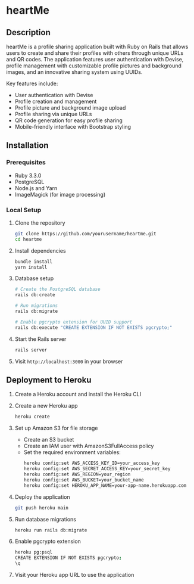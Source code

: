 # heartMe

## Description

heartMe is a profile sharing application built with Ruby on Rails that allows users to create and share their profiles with others through unique URLs and QR codes. The application features user authentication with Devise, profile management with customizable profile pictures and background images, and an innovative sharing system using UUIDs.

Key features include:
- User authentication with Devise
- Profile creation and management
- Profile picture and background image upload
- Profile sharing via unique URLs
- QR code generation for easy profile sharing
- Mobile-friendly interface with Bootstrap styling

## Installation

### Prerequisites

- Ruby 3.3.0
- PostgreSQL
- Node.js and Yarn
- ImageMagick (for image processing)

### Local Setup

1. Clone the repository
   ```bash
   git clone https://github.com/yourusername/heartme.git
   cd heartme
   ```

2. Install dependencies
   ```bash
   bundle install
   yarn install
   ```

3. Database setup
   ```bash
   # Create the PostgreSQL database
   rails db:create
   
   # Run migrations
   rails db:migrate
   
   # Enable pgcrypto extension for UUID support
   rails db:execute "CREATE EXTENSION IF NOT EXISTS pgcrypto;"
   ```

4. Start the Rails server
   ```bash
   rails server
   ```

5. Visit `http://localhost:3000` in your browser

## Deployment to Heroku

1. Create a Heroku account and install the Heroku CLI

2. Create a new Heroku app
   ```bash
   heroku create
   ```

3. Set up Amazon S3 for file storage
   - Create an S3 bucket
   - Create an IAM user with AmazonS3FullAccess policy
   - Set the required environment variables:
     ```bash
     heroku config:set AWS_ACCESS_KEY_ID=your_access_key
     heroku config:set AWS_SECRET_ACCESS_KEY=your_secret_key
     heroku config:set AWS_REGION=your_region
     heroku config:set AWS_BUCKET=your_bucket_name
     heroku config:set HEROKU_APP_NAME=your-app-name.herokuapp.com
     ```

4. Deploy the application
   ```bash
   git push heroku main
   ```

5. Run database migrations
   ```bash
   heroku run rails db:migrate
   ```

6. Enable pgcrypto extension
   ```bash
   heroku pg:psql
   CREATE EXTENSION IF NOT EXISTS pgcrypto;
   \q
   ```

7. Visit your Heroku app URL to use the application
